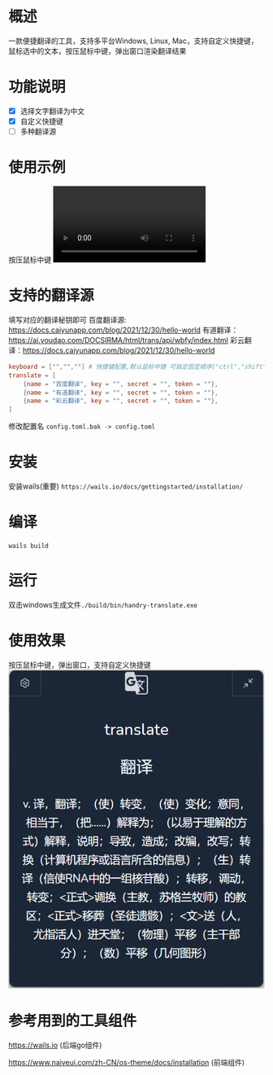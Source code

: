 # 概述
一款便捷翻译的工具，支持多平台Windows, Linux, Mac，支持自定义快捷键，鼠标选中的文本，按压鼠标中键，弹出窗口渲染翻译结果

# 功能说明
- [x] 选择文字翻译为中文
- [x] 自定义快捷键
- [ ] 多种翻译源
# 使用示例
按压鼠标中键
![示例视频](https://github.com/byzze/oss/main/handly-translate/20230924_230429.mp4)

# 支持的翻译源
填写对应的翻译秘钥即可
百度翻译源: https://docs.caiyunapp.com/blog/2021/12/30/hello-world
有道翻译：https://ai.youdao.com/DOCSIRMA/html/trans/api/wbfy/index.html
彩云翻译：https://docs.caiyunapp.com/blog/2021/12/30/hello-world

```toml
keyboard = ["","",""] # 快捷键配置,默认鼠标中键 可指定固定顺序["ctrl","shift","c"] 通过配置文件或界面操作配置快捷键
translate = [
    {name = "百度翻译", key = "", secret = "", token = ""},
    {name = "有道翻译", key = "", secret = "", token = ""},
    {name = "彩云翻译", key = "", secret = "", token = ""},
]
```
修改配置名
`config.toml.bak -> config.toml`

# 安装
安装wails(重要)
`https://wails.io/docs/gettingstarted/installation/`
# 编译
`wails build`
# 运行
双击windows生成文件`./build/bin/handry-translate.exe`
# 使用效果
按压鼠标中键，弹出窗口，支持自定义快捷键
![Alt text](image.png)
# 参考用到的工具组件
https://wails.io (后端go组件)

https://www.naiveui.com/zh-CN/os-theme/docs/installation (前端组件)

